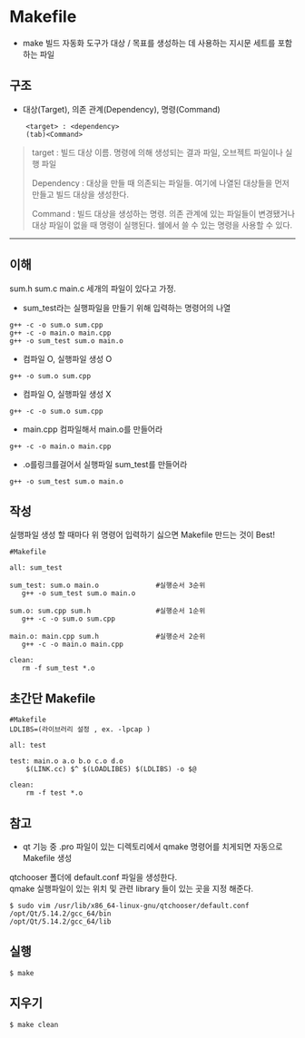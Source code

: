 # Makefile
 * make 빌드 자동화 도구가 대상 / 목표를 생성하는 데 사용하는 지시문 세트를 포함하는 파일
 
  
 ## 구조  
 * 대상(Target), 의존 관계(Dependency), 명령(Command)
 
```
    <target> : <dependency>
    (tab)<Command>
```

> target : 빌드 대상 이름. 명령에 의해 생성되는 결과 파일, 오브젝트 파일이나 실행 파일
>
> Dependency : 대상을 만들 때 의존되는 파일들. 여기에 나열된 대상들을 먼저 만들고 빌드 대상을 생성한다.
>
> Command : 빌드 대상을 생성하는 명령. 의존 관계에 있는 파일들이 변경됐거나 대상 파일이 없을 때 명령이 실행된다. 쉘에서 쓸 수 있는 명령을 사용할 수 있다.

 ***
 
 ## 이해

sum.h  sum.c  main.c 세개의 파일이 있다고 가정.

* sum_test라는 실행파일을 만들기 위해 입력하는 명령어의 나열
```
g++ -c -o sum.o sum.cpp
g++ -c -o main.o main.cpp
g++ -o sum_test sum.o main.o
```

  * 컴파일 O, 실행파일 생성 O
```
g++ -o sum.o sum.cpp
```

  * 컴파일 O, 실행파일 생성 X
```
g++ -c -o sum.o sum.cpp
```

  * main.cpp 컴파일해서 main.o를 만들어라
```
g++ -c -o main.o main.cpp
```

  * .o를링크를걸어서 실행파일 sum_test를 만들어라
```
g++ -o sum_test sum.o main.o
```

 ## 작성
 
 실행파일 생성 할 때마다 위 명령어 입력하기 싫으면 Makefile 만드는 것이 Best!
 ```
 #Makefile
 
 all: sum_test

sum_test: sum.o main.o              #실행순서 3순위
	g++ -o sum_test sum.o main.o

sum.o: sum.cpp sum.h                #실행순서 1순위
	g++ -c -o sum.o sum.cpp

main.o: main.cpp sum.h              #실행순서 2순위
	g++ -c -o main.o main.cpp

clean:
	rm -f sum_test *.o
  ```

## 초간단 Makefile

```
#Makefile
LDLIBS=(라이브러리 설정 , ex. -lpcap )

all: test

test: main.o a.o b.o c.o d.o
	$(LINK.cc) $^ $(LOADLIBES) $(LDLIBS) -o $@

clean:
	rm -f test *.o

```

## 참고
* qt 기능 중 .pro 파일이 있는 디렉토리에서 qmake 명령어를 치게되면 자동으로 Makefile 생성

qtchooser 폴더에 default.conf 파일을 생성한다.	
qmake 실행파일이 있는 위치 및 관련 library 들이 있는 곳을 지정 해준다.
```
$ sudo vim /usr/lib/x86_64-linux-gnu/qtchooser/default.conf
/opt/Qt/5.14.2/gcc_64/bin
/opt/Qt/5.14.2/gcc_64/lib
```

## 실행

```
$ make
```

## 지우기
```
$ make clean
```
